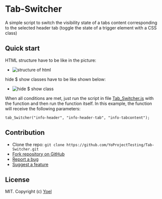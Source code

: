 # Tab-Switcher
A simple script to switch the visibility  state of a tabs content corresponding to the selected header tab (toggle the state of a trigger element with a CSS class)



## Quick start
HTML structure have to be like in the picture:

- ![structure of html](https://i.imgur.com/0MXR0JO.png)

hide $ show classes have to be like shown below:

- ![hide $ show class](https://i.imgur.com/yCISD2F.png)

When all conditions are met, just run the script in file [Tab_Switcher.js](Tab_Switcher.js) with the function and then run the function itself.
In this example, the function will receive the following parameters:

`tab_Switcher("info-header", "info-header-tab", "info-tabcontent");`


## Contribution

- Clone the repo: `git clone https://github.com/YoProjectTesting/Tab-Switcher.git`
- [Fork repository on GitHub](https://github.com/YoProjectTesting/Tab-Switcher/fork)
- [Report a bug](https://github.com/YoProjectTesting/Tab-Switcher/issues)
- [Suggest a feature](https://github.com/YoProjectTesting/Tab-Switcher/issues)

## License

MIT. Copyright (c) [Yoel]()
